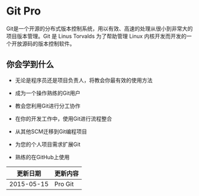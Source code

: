 #  Git Pro

Git是一个开源的分布式版本控制系统，用以有效、高速的处理从很小到非常大的项目版本管理。Git 是 Linus Torvalds 为了帮助管理 Linux 内核开发而开发的一个开放源码的版本控制软件。

## 你会学到什么

- 无论是程序员还是项目负责人，将教会你最有效的使用方法

- 成为一个操作熟练的Git用户

- 教会您利用Git进行分工协作

- 在你的开发工作中，使用Git进行流程整合

- 从其他SCM迁移到Git编程项目

- 为您的个人项目需求扩展Git

- 熟练的在GitHub上使用

|更新日期    |更新内容
|----------|--------------------
|2015-05-15|Pro Git